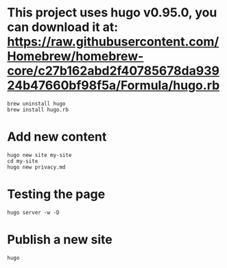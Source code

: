 # This project uses hugo v0.95.0, you can download it at: https://raw.githubusercontent.com/Homebrew/homebrew-core/c27b162abd2f40785678da93924b47660bf98f5a/Formula/hugo.rb

```
brew uninstall hugo
brew install hugo.rb
```

# Add new content
```
hugo new site my-site
cd my-site
hugo new privacy.md
```
# Testing the page
```
hugo server -w -D
```
# Publish a new site
```
hugo
```